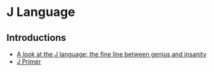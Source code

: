 # J Language

## Introductions
* [A look at the J language: the fine line between genius and insanity](https://scottlocklin.wordpress.com/2012/09/18/a-look-at-the-j-language-the-fine-line-between-genius-and-insanity/)
* [J Primer](http://www.jsoftware.com/help/primer/contents.htm)
